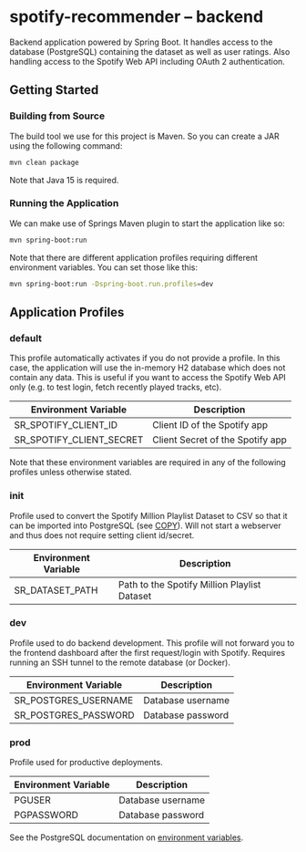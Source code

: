# spotify-recommender – backend

Backend application powered by Spring Boot. It handles access to the database (PostgreSQL) containing the dataset as well as user ratings. Also handling access to the Spotify Web API including OAuth 2 authentication.

## Getting Started

### Building from Source

The build tool we use for this project is Maven. So you can create a JAR using the following command:

```sh
mvn clean package
```

Note that Java 15 is required.

### Running the Application

We can make use of Springs Maven plugin to start the application like so:

```sh
mvn spring-boot:run
```

Note that there are different application profiles requiring different environment variables. You can set those like this:

```sh
mvn spring-boot:run -Dspring-boot.run.profiles=dev
```

## Application Profiles

### default

This profile automatically activates if you do not provide a profile. In this case, the application will use the in-memory H2 database which does not contain any data. This is useful if you want to access the Spotify Web API only (e.g. to test login, fetch recently played tracks, etc).

| Environment Variable     | Description                      |
| ------------------------ | -------------------------------- |
| SR_SPOTIFY_CLIENT_ID     | Client ID of the Spotify app     |
| SR_SPOTIFY_CLIENT_SECRET | Client Secret of the Spotify app |

Note that these environment variables are required in any of the following profiles unless otherwise stated.

### init

Profile used to convert the Spotify Million Playlist Dataset to CSV so that it can be imported into PostgreSQL (see [COPY](https://www.postgresql.org/docs/12/sql-copy.html)). Will not start a webserver and thus does not require setting client id/secret.

| Environment Variable | Description                                  |
| -------------------- | -------------------------------------------- |
| SR_DATASET_PATH      | Path to the Spotify Million Playlist Dataset |

### dev

Profile used to do backend development. This profile will not forward you to the frontend dashboard after the first request/login with Spotify. Requires running an SSH tunnel to the remote database (or Docker).

| Environment Variable | Description       |
| -------------------- | ----------------- |
| SR_POSTGRES_USERNAME | Database username |
| SR_POSTGRES_PASSWORD | Database password |

### prod

Profile used for productive deployments.

| Environment Variable | Description       |
| -------------------- | ----------------- |
| PGUSER               | Database username |
| PGPASSWORD           | Database password |

See the PostgreSQL documentation on [environment variables](https://www.postgresql.org/docs/12/libpq-envars.html).
